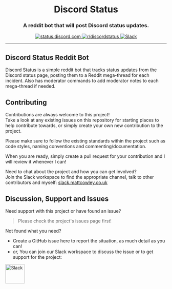 <!-- Source: https://github.com/MattIPv4/template/blob/master/README.md -->

<!-- Title -->
<h1 align="center" id="Discord-Status">
    Discord Status
</h1>

<!-- Tag line -->
<h3 align="center">A reddit bot that will post Discord status updates.</h3>

<!-- Badges -->
<p align="center">
    <a href="https://status.discord.com/" target="_blank">
        <img src="https://img.shields.io/badge/discord-Status-blue.svg?style=flat-square" alt="status.discord.com">
    </a>
    <a href="https://www.reddit.com/r/discordstatus" target="_blank">
        <img src="https://img.shields.io/badge/reddit-r%2Fdiscordstatus-blue.svg?style=flat-square" alt="r/discordstatus">
    </a>
    <a href="http://slack.mattcowley.co.uk/" target="_blank">
        <img src="https://img.shields.io/badge/slack-MattIPv4-blue.svg?style=flat-square" alt="Slack">
    </a>
</p>

----

<!-- Content -->
## Discord Status Reddit Bot

Discord Status is a simple reddit bot that tracks status updates from the Discord status page, posting them to a Reddit mega-thread for each incident. Also has moderator commands to add moderator notes to each mega-thread if needed.

<!-- Contributing -->
## Contributing

Contributions are always welcome to this project!\
Take a look at any existing issues on this repository for starting places to help contribute towards, or simply create your own new contribution to the project.

Please make sure to follow the existing standards within the project such as code styles, naming conventions and commenting/documentation.

When you are ready, simply create a pull request for your contribution and I will review it whenever I can!

Need to chat about the project and how you can get involved?\
Join the Slack workspace to find the appropriate channel, talk to other contributors and myself: [slack.mattcowley.co.uk](http://slack.mattcowley.co.uk)

<!-- Discussion & Support -->
## Discussion, Support and Issues

Need support with this project or have found an issue?
> Please check the project's issues page first!

Not found what you need?
* Create a GitHub issue here to report the situation, as much detail as you can!
* _or,_ You can join our Slack workspace to discuss the issue or to get support for the project:
<a href="http://slack.mattcowley.co.uk/" target="_blank">
    <img src="https://img.shields.io/badge/slack-MattIPv4-blue.svg?logo=slack&logoWidth=30&logoColor=blue&style=popout-square" alt="Slack" height="60">
</a>
